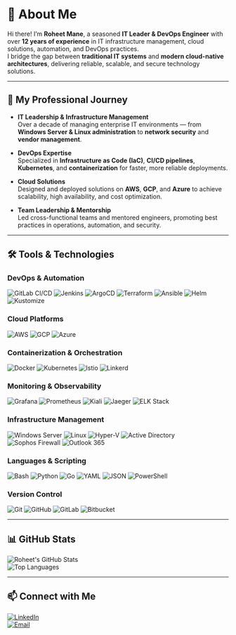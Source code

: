 # 👋 About Me

Hi there! I’m **Roheet Mane**, a seasoned **IT Leader & DevOps Engineer** with over **12 years of experience** in IT infrastructure management, cloud solutions, automation, and DevOps practices.  
I bridge the gap between **traditional IT systems** and **modern cloud-native architectures**, delivering reliable, scalable, and secure technology solutions.

---

## 🚀 My Professional Journey

- **IT Leadership & Infrastructure Management**  
  Over a decade of managing enterprise IT environments — from **Windows Server & Linux administration** to **network security** and **vendor management**.

- **DevOps Expertise**  
  Specialized in **Infrastructure as Code (IaC)**, **CI/CD pipelines**, **Kubernetes**, and **containerization** for faster, more reliable deployments.

- **Cloud Solutions**  
  Designed and deployed solutions on **AWS**, **GCP**, and **Azure** to achieve scalability, high availability, and cost optimization.

- **Team Leadership & Mentorship**  
  Led cross-functional teams and mentored engineers, promoting best practices in operations, automation, and security.

---

## 🛠️ Tools & Technologies

### **DevOps & Automation**
![GitLab CI/CD](https://img.shields.io/badge/GitLab_CI/CD-orange?logo=gitlab&logoColor=white)
![Jenkins](https://img.shields.io/badge/Jenkins-blue?logo=jenkins&logoColor=white)
![ArgoCD](https://img.shields.io/badge/ArgoCD-lightblue?logo=argo&logoColor=white)
![Terraform](https://img.shields.io/badge/Terraform-purple?logo=terraform&logoColor=white)
![Ansible](https://img.shields.io/badge/Ansible-black?logo=ansible&logoColor=white)
![Helm](https://img.shields.io/badge/Helm-0F1689?logo=helm&logoColor=white)
![Kustomize](https://img.shields.io/badge/Kustomize-326CE5?logo=kubernetes&logoColor=white)

### **Cloud Platforms**
![AWS](https://img.shields.io/badge/AWS-232F3E?logo=amazonaws&logoColor=white)
![GCP](https://img.shields.io/badge/GCP-4285F4?logo=googlecloud&logoColor=white)
![Azure](https://img.shields.io/badge/Azure-0078D4?logo=microsoftazure&logoColor=white)

### **Containerization & Orchestration**
![Docker](https://img.shields.io/badge/Docker-2496ED?logo=docker&logoColor=white)
![Kubernetes](https://img.shields.io/badge/Kubernetes-326CE5?logo=kubernetes&logoColor=white)
![Istio](https://img.shields.io/badge/Istio-466BB0?logo=istio&logoColor=white)
![Linkerd](https://img.shields.io/badge/Linkerd-00B0B9?logo=linkerd&logoColor=white)

### **Monitoring & Observability**
![Grafana](https://img.shields.io/badge/Grafana-F46800?logo=grafana&logoColor=white)
![Prometheus](https://img.shields.io/badge/Prometheus-E6522C?logo=prometheus&logoColor=white)
![Kiali](https://img.shields.io/badge/Kiali-326CE5?logo=kiali&logoColor=white)
![Jaeger](https://img.shields.io/badge/Jaeger-003366?logo=jaeger&logoColor=white)
![ELK Stack](https://img.shields.io/badge/ELK_Stack-005571?logo=elastic&logoColor=white)

### **Infrastructure Management**
![Windows Server](https://img.shields.io/badge/Windows_Server-0078D6?logo=windows&logoColor=white)
![Linux](https://img.shields.io/badge/Linux-FCC624?logo=linux&logoColor=black)
![Hyper-V](https://img.shields.io/badge/Hyper--V-0078D6?logo=microsoft&logoColor=white)
![Active Directory](https://img.shields.io/badge/Active_Directory-0078D6?logo=microsoft&logoColor=white)
![Sophos Firewall](https://img.shields.io/badge/Sophos-F8B000?logo=sophos&logoColor=white)
![Outlook 365](https://img.shields.io/badge/Outlook_365-0078D4?logo=microsoftoutlook&logoColor=white)

### **Languages & Scripting**
![Bash](https://img.shields.io/badge/Bash-4EAA25?logo=gnu-bash&logoColor=white)
![Python](https://img.shields.io/badge/Python-3776AB?logo=python&logoColor=white)
![Go](https://img.shields.io/badge/Go-00ADD8?logo=go&logoColor=white)
![YAML](https://img.shields.io/badge/YAML-CB171E?logo=yaml&logoColor=white)
![JSON](https://img.shields.io/badge/JSON-000000?logo=json&logoColor=white)
![PowerShell](https://img.shields.io/badge/PowerShell-5391FE?logo=powershell&logoColor=white)

### **Version Control**
![Git](https://img.shields.io/badge/Git-F05032?logo=git&logoColor=white)
![GitHub](https://img.shields.io/badge/GitHub-181717?logo=github&logoColor=white)
![GitLab](https://img.shields.io/badge/GitLab-FC6D26?logo=gitlab&logoColor=white)
![Bitbucket](https://img.shields.io/badge/Bitbucket-0052CC?logo=bitbucket&logoColor=white)

---

## 📊 GitHub Stats

![Roheet's GitHub Stats](https://github-readme-stats.vercel.app/api?username=RoheetMane&show_icons=true&theme=tokyonight)  
![Top Languages](https://github-readme-stats.vercel.app/api/top-langs/?username=RoheetMane&layout=compact&theme=tokyonight)

---

## 📫 Connect with Me

[![LinkedIn](https://img.shields.io/badge/LinkedIn-0A66C2?logo=linkedin&logoColor=white)](https://linkedin.com/in/roheet-mane-3b35a254)  
[![Email](https://img.shields.io/badge/Email-roheet.mane@outlook.com-red?logo=gmail&logoColor=white)](mailto:roheet.mane@outlook.com)
